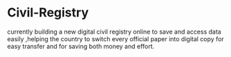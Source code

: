 # Civil-Registry
currently building a new digital civil registry online to save and access data easily ,helping the country to switch every official paper into digital copy for easy transfer and for saving both money and effort.
